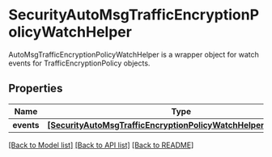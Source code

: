 # SecurityAutoMsgTrafficEncryptionPolicyWatchHelper

AutoMsgTrafficEncryptionPolicyWatchHelper is a wrapper object for watch events for TrafficEncryptionPolicy objects.
## Properties
Name | Type | Description | Notes
------------ | ------------- | ------------- | -------------
**events** | [**[SecurityAutoMsgTrafficEncryptionPolicyWatchHelperWatchEvent]**](SecurityAutoMsgTrafficEncryptionPolicyWatchHelperWatchEvent.md) |  | [optional] 

[[Back to Model list]](../README.md#documentation-for-models) [[Back to API list]](../README.md#documentation-for-api-endpoints) [[Back to README]](../README.md)


